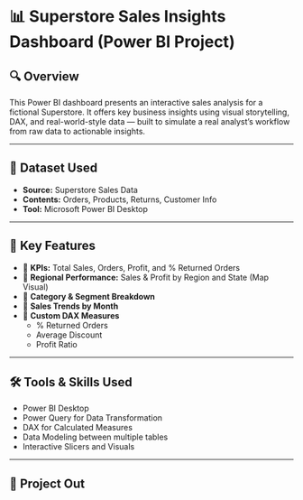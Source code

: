 
# 📊 Superstore Sales Insights Dashboard (Power BI Project)

## 🔍 Overview
This Power BI dashboard presents an interactive sales analysis for a fictional Superstore. It offers key business insights using visual storytelling, DAX, and real-world-style data — built to simulate a real analyst’s workflow from raw data to actionable insights.

---

## 📁 Dataset Used
- **Source:** Superstore Sales Data
- **Contents:** Orders, Products, Returns, Customer Info
- **Tool:** Microsoft Power BI Desktop

---

## 🎯 Key Features

- 📌 **KPIs:** Total Sales, Orders, Profit, and % Returned Orders  
- 🧭 **Regional Performance:** Sales & Profit by Region and State (Map Visual)  
- 🧠 **Category & Segment Breakdown**  
- 📅 **Sales Trends by Month**  
- 🧮 **Custom DAX Measures**  
  - % Returned Orders  
  - Average Discount  
  - Profit Ratio

---

## 🛠 Tools & Skills Used

- Power BI Desktop
- Power Query for Data Transformation
- DAX for Calculated Measures
- Data Modeling between multiple tables
- Interactive Slicers and Visuals

---

## 📄 Project Out

